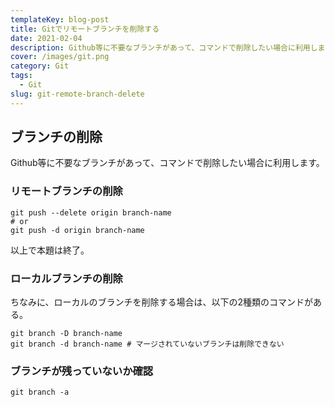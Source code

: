 ```yaml
---
templateKey: blog-post
title: Gitでリモートブランチを削除する
date: 2021-02-04
description: Github等に不要なブランチがあって、コマンドで削除したい場合に利用します。
cover: /images/git.png
category: Git
tags:
  - Git
slug: git-remote-branch-delete
---
```


## ブランチの削除

Github等に不要なブランチがあって、コマンドで削除したい場合に利用します。

### リモートブランチの削除

```shell
git push --delete origin branch-name
# or
git push -d origin branch-name
```

以上で本題は終了。

### ローカルブランチの削除

ちなみに、ローカルのブランチを削除する場合は、以下の2種類のコマンドがある。

```shell
git branch -D branch-name
git branch -d branch-name # マージされていないブランチは削除できない
```

### ブランチが残っていないか確認

```shell
git branch -a
```
